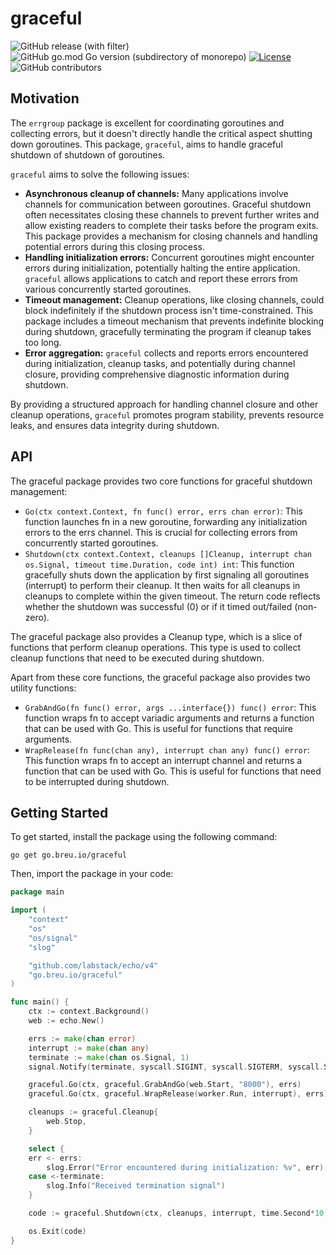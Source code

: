 # graceful

![GitHub release (with filter)](https://img.shields.io/github/v/release/breuHQ/graceful)
![GitHub go.mod Go version (subdirectory of monorepo)](https://img.shields.io/github/go-mod/go-version/breuHQ/graceful)
[![License](https://img.shields.io/github/license/breuHQ/graceful)](./LICENSE)
![GitHub contributors](https://img.shields.io/github/contributors/breuHQ/graceful)

## Motivation

The `errgroup` package is excellent for coordinating goroutines and collecting errors, but it doesn't directly handle the critical aspect shutting down goroutines.
This package, `graceful`, aims to handle graceful shutdown of shutdown of goroutines.

`graceful` aims to solve the following issues:

- **Asynchronous cleanup of channels:** Many applications involve channels for communication between goroutines.  Graceful shutdown often necessitates closing these channels to prevent further writes and allow existing readers to complete their tasks before the program exits.  This package provides a mechanism for closing channels and handling potential errors during this closing process.
- **Handling initialization errors:** Concurrent goroutines might encounter errors during initialization, potentially halting the entire application.  `graceful` allows applications to catch and report these errors from various concurrently started goroutines.
- **Timeout management:** Cleanup operations, like closing channels, could block indefinitely if the shutdown process isn't time-constrained.  This package includes a timeout mechanism that prevents indefinite blocking during shutdown, gracefully terminating the program if cleanup takes too long.
- **Error aggregation:** `graceful` collects and reports errors encountered during initialization, cleanup tasks, and potentially during channel closure, providing comprehensive diagnostic information during shutdown.

By providing a structured approach for handling channel closure and other cleanup operations, `graceful` promotes program stability, prevents resource leaks, and ensures data integrity during shutdown.

## API

The graceful package provides two core functions for graceful shutdown management:

- `Go(ctx context.Context, fn func() error, errs chan error)`: This function launches fn in a new goroutine, forwarding any initialization errors to the errs channel. This is crucial for collecting errors from concurrently started goroutines.
- `Shutdown(ctx context.Context, cleanups []Cleanup, interrupt chan os.Signal, timeout time.Duration, code int) int`: This function gracefully shuts down the application by first signaling all goroutines (interrupt) to perform their cleanup. It then waits for all cleanups in cleanups to complete within the given timeout. The return code reflects whether the shutdown was successful (0) or if it timed out/failed (non-zero).

The graceful package also provides a Cleanup type, which is a slice of functions that perform cleanup operations. This type is used to collect cleanup functions that need to be executed during shutdown.

Apart from these core functions, the graceful package also provides two utility functions:

- `GrabAndGo(fn func() error, args ...interface{}) func() error`: This function wraps fn to accept variadic arguments and returns a function that can be used with Go. This is useful for functions that require arguments.
- `WrapRelease(fn func(chan any), interrupt chan any) func() error`: This function wraps fn to accept an interrupt channel and returns a function that can be used with Go. This is useful for functions that need to be interrupted during shutdown.

## Getting Started

To get started, install the package using the following command:

```shell
go get go.breu.io/graceful
```

Then, import the package in your code:

```go
package main

import (
	"context"
	"os"
	"os/signal"
	"slog"

	"github.com/labstack/echo/v4"
	"go.breu.io/graceful"
)

func main() {
	ctx := context.Background()
	web := echo.New()

	errs := make(chan error)
	interrupt := make(chan any)
	terminate := make(chan os.Signal, 1)
	signal.Notify(terminate, syscall.SIGINT, syscall.SIGTERM, syscall.SIGQUIT, os.Interrupt)

	graceful.Go(ctx, graceful.GrabAndGo(web.Start, "8000"), errs)
	graceful.Go(ctx, graceful.WrapRelease(worker.Run, interrupt), errs)

	cleanups := graceful.Cleanup{
		web.Stop,
	}

	select {
	err <- errs:
		slog.Error("Error encountered during initialization: %v", err)
	case <-terminate:
		slog.Info("Received termination signal")
	}

	code := graceful.Shutdown(ctx, cleanups, interrupt, time.Second*10)

	os.Exit(code)
}
```
